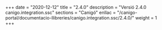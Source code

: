 +++
date        = "2020-12-12"
title       = "2.4.0"
description = "Versió 2.4.0 canigo.integration.ssc"
sections    = "Canigó"
enllac		= "/canigo-portal/documentacio-llibreries/canigo.integration.ssc/2.4.0/"
weight		= 1
+++
